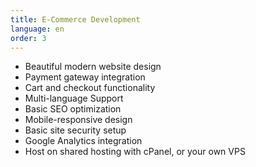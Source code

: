 ```yaml
---
title: E-Commerce Development
language: en
order: 3
---
```


- Beautiful modern website design
- Payment gateway integration
- Cart and checkout functionality
- Multi-language Support
- Basic SEO optimization
- Mobile-responsive design
- Basic site security setup
- Google Analytics integration
- Host on shared hosting with cPanel, or your own VPS
